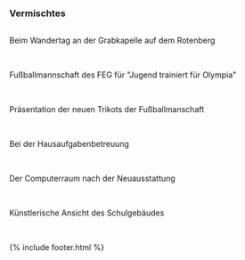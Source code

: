 ---
---

<html>
    <head>
        <script src="https://ajax.googleapis.com/ajax/libs/angularjs/1.2.10/angular.min.js">
        <script>
            $scope.img = [
                {url:'http://www.feg-stuttgart.de/bilder/k12.jpg'}];
        </script>
    </head>
    <body>
<h3>
  Vermischtes
</h3>
<div id="links">
  <div class="row">
    <div class="col-lg-4">
      <a href="http://www.feg-stuttgart.de/bilder/galerie/vermischt/high/a1.jpg" title="Wandertag auf dem Rotenberg" data-gallery>
        <script type="text/javascript" charset="utf-8">
          createimage(localStorage.getItem('Galerie-Vermischtes-1'), 'Wandertag auf dem Rotenberg', 'Galerie-Vermischtes-1');
        </script>
        <img class="img-thumbnail gallery" src="" alt='' id="Galerie-Vermischtes-1" />
      </a>
      <p>
        Beim Wandertag an der Grabkapelle auf dem Rotenberg
      </p>
      <br/>
    </div>
    <div class="col-lg-4">
      <a href="http://www.feg-stuttgart.de/bilder/galerie/vermischt/high/a2.jpg" title="Fußballmannschaft des FEG" data-gallery>
        <script type="text/javascript" charset="utf-8">
          createimage(localStorage.getItem('Galerie-Vermischtes-2'), 'Wandertag auf dem Rotenberg', 'Galerie-Vermischtes-2');
        </script>
        <img class="img-thumbnail gallery" src="" alt='' id="Galerie-Vermischtes-2" />
      </a>
      <p>
        Fußballmannschaft des FEG für "Jugend trainiert für Olympia"
      </p>
      <br/>
    </div>
    <div class="col-lg-4">
      <a href="http://www.feg-stuttgart.de/bilder/galerie/vermischt/high/a3.jpg" title="Präsentation der neuen Trikots" data-gallery>
        <script type="text/javascript" charset="utf-8">
          createimage(localStorage.getItem('Galerie-Vermischtes-3'), 'Wandertag auf dem Rotenberg', 'Galerie-Vermischtes-3');
        </script>
        <img class="img-thumbnail gallery" src="{(img.url)}" alt='' id="Galerie-Vermischtes-3" />
      </a>
      <p>
        Präsentation der neuen Trikots der Fußballmanschaft
      </p>
      <br/>
    </div>
    <div class="col-lg-4">
      <a href="http://www.feg-stuttgart.de/bilder/galerie/vermischt/high/a4.jpg" title="Hausaufgabenbetreuung" data-gallery>
        <script type="text/javascript" charset="utf-8">
          createimage(localStorage.getItem('Galerie-Vermischtes-4'), 'Wandertag auf dem Rotenberg', 'Galerie-Vermischtes-4');
        </script>
        <img class="img-thumbnail gallery" src="" alt='' id="Galerie-Vermischtes-4" />
      </a>
      <p>
        Bei der Hausaufgabenbetreuung
      </p>
      <br/>
    </div>
    <div class="col-lg-4">
      <a href="http://www.feg-stuttgart.de/bilder/galerie/vermischt/high/a5.jpg" title="Der Computerraum nach der Neuausstattung" data-gallery>
        <script type="text/javascript" charset="utf-8">
          createimage(localStorage.getItem('Galerie-Vermischtes-5'), 'Wandertag auf dem Rotenberg', 'Galerie-Vermischtes-5');
        </script>
        <img class="img-thumbnail gallery" src="" alt='' id="Galerie-Vermischtes-5" />
      </a>
      <p>
        Der Computerraum nach der Neuausstattung
      </p>
      <br/>
    </div>
    <div class="col-lg-4">
      <a href="http://www.feg-stuttgart.de/bilder/galerie/vermischt/high/a6.jpg" title="Künstlerische Ansicht des Schulgebäudes" data-gallery>
        <script type="text/javascript" charset="utf-8">
          createimage(localStorage.getItem('Galerie-Vermischtes-6'), 'Wandertag auf dem Rotenberg', 'Galerie-Vermischtes-6');
        </script>
        <img class="img-thumbnail gallery" src="" alt='' id="Galerie-Vermischtes-6" />
      </a>
      <p>
        Künstlerische Ansicht des Schulgebäudes
      </p>
      <br/>
    </div>
  </div>
</div>

{% include footer.html %}
